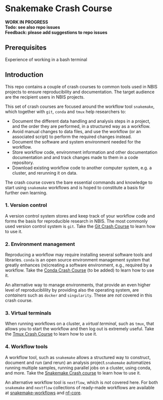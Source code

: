 # Snakemake Crash Course

**WORK IN PROGRESS**  
**Todo: see also repo issues**  
**Feedback: please add suggestions to repo issues**

## Prerequisites
Experience of working in a bash terminal

## Introduction

This repo contains a couple of crash courses to common tools used in NBIS projects to ensure reproducibility and documentation. The target audience are the recipient users in NBIS projects.

This set of crash courses are focused around the workflow tool `snakemake`, which together with `git`, `conda` and `tmux` help researchers to:

- Document the different data handling and analysis steps in a project, and the order they are performed, in a structured way as a workflow.
- Avoid manual changes to data files, and  use the workflow (or an associated script) to perform the required changes instead.
- Document the software and system environment needed for the workflow.
- Store workflow code, environment information and other documentation documentation and  and track changes made to them in a code repository.
- Download existing workflow code to another computer system, e.g. a cluster, and rerunning it on data.

The crash course covers the bare essential commands and knowledge to start using `snakemake` workflows and is hoped to constitute a basis for further own learning.


### 1. Version control

A version control system stores and keep track of your workflow code and forms  the basis for reproducible research in NBIS. The most commonly used version control system is `git`. Take the [Git Crash Course](/GitCrashCourse/README.md) to learn how to use it.

### 2. Environment management

Reproducing a workflow may require installing several software tools and libraries. `conda` is an open source environment management system that greatly enhances (re)creating a software environment, e.g., required by a workflow. Take the [Conda Crash Course](/CondaCrashCourse/README.md) (to be added) to learn how to use it.

An alternative way to manage environments, that provide an even higher level of reproduciblility by providing also the operating system, are *containers* such as `docker` and `singularity`. These are *not* covered in this crash course.

### 3. Virtual terminals

When running workflows on a cluster, a *virtual terminal*, such as `tmux`, that allows you to start the workflow and then log out is extremely useful. Take the [Tmux Crash Course](/TmuxCrashCourse/README.md) to learn how to use it.

### 4. Workflow tools

A workflow tool, such as `snakemake` allows a structured way to construct, document and run (and rerun) an analysis project.`snakemake` automatizes running multiple samples, running parallel jobs on a cluster, using conda, and more. Take the [Snakemake Crash course](/SnakemakeCrashCourse/README.md) to learn how to use it.

An alternative workflow tool is `nextflow`, which is *not* covered here. For both `snakemake` and `nextflow` collections of ready-made workflows are available at [snakemake-workflows](https://github.com/snakemake-workflows) and [nf-core](https://nf-co.re/pipelines).
